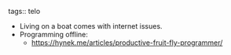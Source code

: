 tags:: telo

- Living on a boat comes with internet issues.
- Programming offline:
	- https://hynek.me/articles/productive-fruit-fly-programmer/